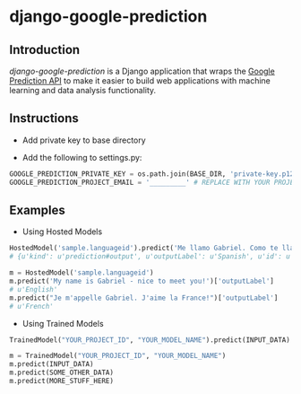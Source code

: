 # django-google-prediction

## Introduction

*django-google-prediction* is a Django application that wraps the [Google Prediction API](https://developers.google.com/prediction/) to make it easier to build web applications with machine learning and data analysis functionality.

## Instructions

- Add private key to base directory

- Add the following to settings.py:

```python
GOOGLE_PREDICTION_PRIVATE_KEY = os.path.join(BASE_DIR, 'private-key.p12') # REPLACE WITH YOUR KEY
GOOGLE_PREDICTION_PROJECT_EMAIL = '_________' # REPLACE WITH YOUR PROJECT EMAIL
```

## Examples

- Using Hosted Models
```python
HostedModel('sample.languageid').predict('Me llamo Gabriel. Como te llamas?')
# {u'kind': u'prediction#output', u'outputLabel': u'Spanish', u'id': u'sample.languageid', u'selfLink': u'https://www.googleapis.com/prediction/v1.6/projects/414649711441/hostedmodels/sample.languageid/predict', u'outputMulti': [{u'score': u'0.032187', u'label': u'English'}, {u'score': u'0.512064', u'label': u'Spanish'}, {u'score': u'0.455749', u'label': u'French'}]}

m = HostedModel('sample.languageid')
m.predict('My name is Gabriel - nice to meet you!')['outputLabel']
# u'English'
m.predict("Je m'appelle Gabriel. J'aime la France!")['outputLabel']
# u'French'
```

- Using Trained Models
```python
TrainedModel("YOUR_PROJECT_ID", "YOUR_MODEL_NAME").predict(INPUT_DATA)

m = TrainedModel("YOUR_PROJECT_ID", "YOUR_MODEL_NAME")
m.predict(INPUT_DATA)
m.predict(SOME_OTHER_DATA)
m.predict(MORE_STUFF_HERE)
```